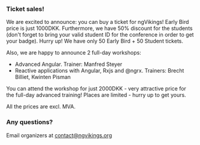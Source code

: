 ### Ticket sales!

We are excited to announce: you can buy a ticket for ngVikings! Early Bird price is just 1000DKK. Furthermore, we have 50% discount for the students (don't forget to bring your valid student ID for the conference in order to get your badge). Hurry up! We have only 50 Early Bird + 50 Student tickets.

Also, we are happy to announce 2 full-day workshops:

*  Advanced Angular. Trainer: Manfred Steyer
*  Reactive applications with Angular, Rxjs and @ngrx. Trainers: Brecht Billiet, Kwinten Pisman

You can attend the workshop for just 2000DKK - very attractive price for the full-day advanced training! Places are limited - hurry up to get yours.

All the prices are excl. MVA.

### Any questions?
Email organizers at [contact@ngvikings.org](mailto:contact@ngvikings.org)

